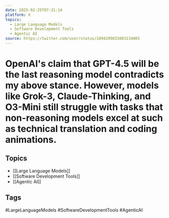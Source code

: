```yaml
---
date: 2025-02-25T07:31:14
platform: X
topics:
  - Large Language Models
  - Software Development Tools
  - Agentic AI
source: https://twitter.com/user/status/1894289033083134005
---
```

# OpenAI's claim that GPT-4.5 will be the last reasoning model contradicts my above stance. However, models like Grok-3, Claude-Thinking, and O3-Mini still struggle with tasks that non-reasoning models excel at such as technical translation and coding animations.

## Topics
- [[Large Language Models]]
- [[Software Development Tools]]
- [[Agentic AI]]

## Tags
#LargeLanguageModels #SoftwareDevelopmentTools #AgenticAI
